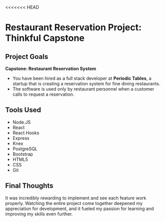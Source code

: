 <<<<<<< HEAD
# Restaurant Reservation Project: Thinkful Capstone

## Project Goals
**Capstone: Restaurant Reservation System**

- You have been hired as a full stack developer at **Periodic Tables**, a startup that is creating a reservation system for fine dining restaurants.
- The software is used only by restaurant personnel when a customer calls to request a reservation.

## Tools Used
- Node.JS
- React
- React Hooks
- Express
- Knex
- PostgreSQL
- Bootstrap
- HTML5
- CSS
- Git

## Final Thoughts
It was incredibly rewarding to implement and see each feature work properly. Watching the entire project come together deepened my appreciation for development, and it fueled my passion for learning and improving my skills even further.
